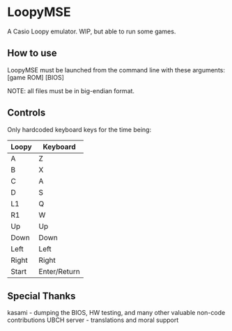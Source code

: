 # LoopyMSE
A Casio Loopy emulator. WIP, but able to run some games.

## How to use
LoopyMSE must be launched from the command line with these arguments: [game ROM] [BIOS]

NOTE: all files must be in big-endian format.

## Controls
Only hardcoded keyboard keys for the time being:

| Loopy | Keyboard |
| ----- | -------- |
| A | Z |
| B | X |
| C | A |
| D | S |
| L1 | Q |
| R1 | W |
| Up | Up |
| Down | Down |
| Left | Left |
| Right | Right |
| Start | Enter/Return |

## Special Thanks
kasami - dumping the BIOS, HW testing, and many other valuable non-code contributions
UBCH server - translations and moral support
